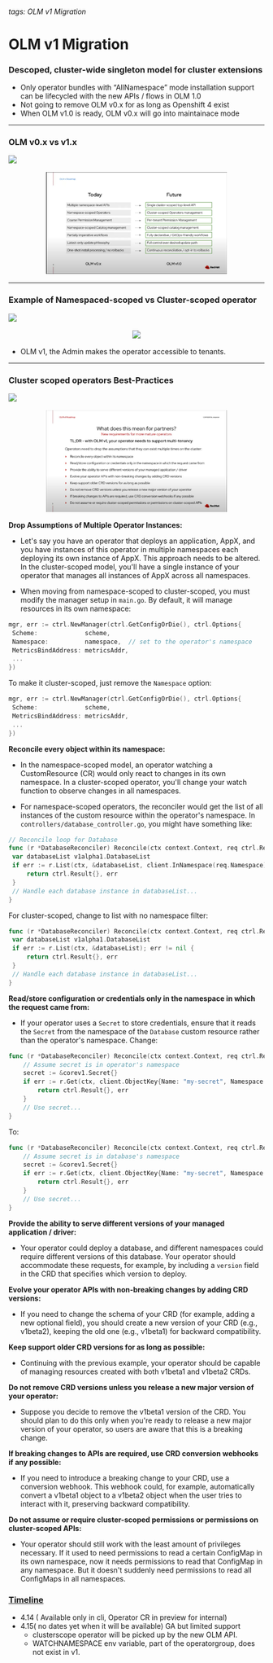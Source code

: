 
###### tags: OLM v1 Migration

# OLM v1 Migration
### Descoped, cluster-wide singleton model for cluster extensions
- Only operator bundles with “AllNamespace” mode installation support can be lifecycled with the new APIs / flows in OLM 1.0
- Not going to remove OLM v0.x for as long as Openshift 4 exist
- When OLM v1.0 is ready, OLM v0.x will go into maintainace mode


--------

### OLM v0.x vs v1.x

![](https://hackmd.io/_uploads/SJArQ7_i3.png)

<div style="text-align: center;">
    <img src="images/olmv0-v1.png" height="200">
</div>



----
### Example of Namespaced-scoped vs Cluster-scoped operator

![](https://hackmd.io/_uploads/HJk2rX_oh.png)

<div style="text-align: center;">
    <img src="images/namespaces-cluster.png" height="200">
</div>

- OLM v1, the Admin makes the operator accessible to tenants.

----

### Cluster scoped operators Best-Practices

![](https://hackmd.io/_uploads/SJ-yvQdsn.png)

<div style="text-align: center;">
    <img src="images/bestpractice.png" height="200">
</div>


**Drop Assumptions of Multiple Operator Instances:**
    
   - Let's say you have an operator that deploys an application, AppX, and you have instances of this operator in multiple namespaces each deploying its own instance of AppX. This approach needs to be altered. In the cluster-scoped model, you'll have a single instance of your operator that manages all instances of AppX across all namespaces.

   - When moving from namespace-scoped to cluster-scoped, you must modify the manager setup in `main.go`. By default, it will manage resources in its own namespace:

   ```go
mgr, err := ctrl.NewManager(ctrl.GetConfigOrDie(), ctrl.Options{
    Scheme:             scheme,
    Namespace:          namespace,  // set to the operator's namespace
    MetricsBindAddress: metricsAddr,
    ...
})
   ```

   To make it cluster-scoped, just remove the `Namespace` option:

   ```go
mgr, err := ctrl.NewManager(ctrl.GetConfigOrDie(), ctrl.Options{
    Scheme:             scheme,
    MetricsBindAddress: metricsAddr,
    ...
})
   ```

**Reconcile every object within its namespace:**
   - In the namespace-scoped model, an operator watching a CustomResource (CR) would only react to changes in its own namespace. In a cluster-scoped operator, you'll change your watch function to observe changes in all namespaces.

   - For namespace-scoped operators, the reconciler would get the list of all instances of the custom resource within the operator's namespace. In `controllers/database_controller.go`, you might have something like:

   ```go
// Reconcile loop for Database
func (r *DatabaseReconciler) Reconcile(ctx context.Context, req ctrl.Request) (ctrl.Result, error) {
    var databaseList v1alpha1.DatabaseList
    if err := r.List(ctx, &databaseList, client.InNamespace(req.Namespace)); err != nil {
        return ctrl.Result{}, err
    }
    // Handle each database instance in databaseList...
}
   ```
   
   For cluster-scoped, change to list with no namespace filter:

   ```go
func (r *DatabaseReconciler) Reconcile(ctx context.Context, req ctrl.Request) (ctrl.Result, error) {
    var databaseList v1alpha1.DatabaseList
    if err := r.List(ctx, &databaseList); err != nil {
        return ctrl.Result{}, err
    }
    // Handle each database instance in databaseList...
}
   ```


**Read/store configuration or credentials only in the namespace in which the request came from:**
   - If your operator uses a `Secret` to store credentials, ensure that it reads the `Secret` from the namespace of the `Database` custom resource rather than the operator's namespace. Change:

```go
func (r *DatabaseReconciler) Reconcile(ctx context.Context, req ctrl.Request) (ctrl.Result, error) {
    // Assume secret is in operator's namespace
    secret := &corev1.Secret{}
    if err := r.Get(ctx, client.ObjectKey{Name: "my-secret", Namespace: r.operatorNamespace}, secret); err != nil {
        return ctrl.Result{}, err
    }
    // Use secret...
}
```

To:

```go
func (r *DatabaseReconciler) Reconcile(ctx context.Context, req ctrl.Request) (ctrl.Result, error) {
    // Assume secret is in database's namespace
    secret := &corev1.Secret{}
    if err := r.Get(ctx, client.ObjectKey{Name: "my-secret", Namespace: req.Namespace}, secret); err != nil {
        return ctrl.Result{}, err
    }
    // Use secret...
}
```

**Provide the ability to serve different versions of your managed application / driver:**
   - Your operator could deploy a database, and different namespaces could require different versions of this database. Your operator should accommodate these requests, for example, by including a `version` field in the CRD that specifies which version to deploy.

**Evolve your operator APIs with non-breaking changes by adding CRD versions:**
   - If you need to change the schema of your CRD (for example, adding a new optional field), you should create a new version of your CRD (e.g., v1beta2), keeping the old one (e.g., v1beta1) for backward compatibility.

**Keep support older CRD versions for as long as possible:**
   - Continuing with the previous example, your operator should be capable of managing resources created with both v1beta1 and v1beta2 CRDs.

**Do not remove CRD versions unless you release a new major version of your operator:**
   - Suppose you decide to remove the v1beta1 version of the CRD. You should plan to do this only when you're ready to release a new major version of your operator, so users are aware that this is a breaking change.

**If breaking changes to APIs are required, use CRD conversion webhooks if any possible:**
   - If you need to introduce a breaking change to your CRD, use a conversion webhook. This webhook could, for example, automatically convert a v1beta1 object to a v1beta2 object when the user tries to interact with it, preserving backward compatibility.

**Do not assume or require cluster-scoped permissions or permissions on cluster-scoped APIs:**
   - Your operator should still work with the least amount of privileges necessary. If it used to need permissions to read a certain ConfigMap in its own namespace, now it needs permissions to read that ConfigMap in any namespace. But it doesn't suddenly need permissions to read all ConfigMaps in all namespaces.








### [Timeline](https://openshift-release.apps.ci.l2s4.p1.openshiftapps.com/)
- 4.14 ( Available only in cli, Operator CR in preview for internal)
- 4.15( no dates yet when it will be available) GA but limited support
   - clusterscope operator will be picked up by the new OLM API.
   - WATCHNAMESPACE env variable, part of the operatorgroup, does not exist in v1.


